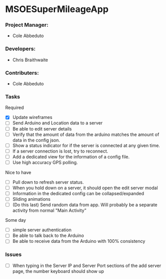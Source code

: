 # MSOESuperMileageApp

### Project Manager:
* Cole Abbeduto

### Developers:
* Chris Braithwaite

### Contributers:
* Cole Abbeduto

### Tasks

Required

- [X] Update wireframes
- [ ] Send Arduino and Location data to a server
- [ ] Be able to edit server details
- [ ] Verify that the amount of data from the arduino matches the amount of data in the config json.
- [ ] Show a status indicator for if the server is connected at any given time.
- [ ] If a server connection is lost, try to reconnect.
- [ ] Add a dedicated view for the information of a config file.
- [ ] Use high accuracy GPS polling.

Nice to have

- [ ] Pull down to refresh server status.
- [ ] When you hold down on a server, it should open the edit server modal
- [ ] Information in the dedicated config can be collapsed/expanded
- [ ] Sliding animations
- [ ] (Do this last) Send random data from app. Will probably be a separate activity from normal "Main Activity"

Some day

- [ ] simple server authentication
- [ ] Be able to talk back to the Arduino
- [ ] Be able to receive data from the Arduino with 100% consistency

### Issues

- [ ] When typing in the Server IP and Server Port sections of the add server page, the number keyboard should show up
